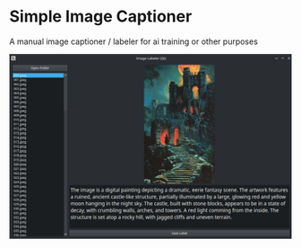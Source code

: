 # Simple Image Captioner
A manual image captioner / labeler for ai training or other purposes

![Screenshot](/images/Screenshot.jpg)

